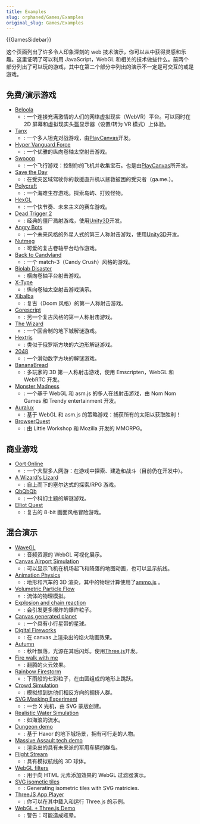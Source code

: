 ```yaml
---
title: Examples
slug: orphaned/Games/Examples
original_slug: Games/Examples
---
```


{{GamesSidebar}}

这个页面列出了许多令人印象深刻的 web 技术演示，你可以从中获得灵感和乐趣。这里证明了可以利用 JavaScript，WebGL 和相关的技术做些什么。前两个部分列出了可以玩的游戏，其中在第二个部分中列出的演示不一定是可交互的或是游戏。

## 免费/演示游戏

- [Beloola](http://www.beloola.com)
  - : 一个连接充满激情的人们的网络虚拟现实（WebVR）平台。可以同时在 2D 屏幕和虚拟现实头盔显示器（设置/转为 VR 模式）上体验。
- [Tanx](http://playcanv.as/p/aP0oxhUr)
  - : 一个多人坦克对战游戏，由[PlayCanvas](https://playcanvas.com/)开发。
- [Hyper Vanguard Force](https://robertsspaceindustries.com/comm-link/transmission/14704-Hyper-Vanguard-Force)
  - : 一个优雅的纵向卷轴太空射击游戏。
- [Swooop](http://playcanv.as/p/JtL2iqIH)
  - : 一个飞行游戏：控制你的飞机并收集宝石。也是由[PlayCanvas](https://playcanvas.com/)所开发。
- [Save the Day](https://ga.me/games/save-the-day)
  - : 在受灾区域驾驶你的救援直升机以拯救被困的受灾者（ga.me.）。
- [Polycraft](https://ga.me/games/polycraft)
  - : 一个海难生存游戏。探索岛屿、打败怪物。
- [HexGL](http://hexgl.bkcore.com/)
  - : 一个快节奏、未来主义的赛车游戏。
- [Dead Trigger 2](http://beta.unity3d.com/jonas/DT2/)
  - : 经典的僵尸溅射游戏，使用[Unity3D](http://unity3d.com/)开发。
- [Angry Bots](http://beta.unity3d.com/jonas/AngryBots/)
  - : 一个未来风格的外星人式的第三人称射击游戏，使用[Unity3D](http://unity3d.com/)开发。
- [Nutmeg](http://sandbox.photonstorm.com/html5/nutmeg/)
  - : 可爱的复古卷轴平台动作游戏。
- [Back to Candyland](http://www.zibbo.com/game/match-3-games-top/back-to-candyland-episode-1)
  - : 一个 match-3（Candy Crush）风格的游戏。
- [Biolab Disaster](http://playbiolab.com/)
  - : 横向卷轴平台射击游戏。
- [X-Type](http://phoboslab.org/xtype/)
  - : 纵向卷轴太空射击游戏演示。
- [Xibalba](http://phoboslab.org/xibalba/)
  - : 复古（Doom 风格）的第一人称射击游戏。
- [Gorescript](https://timeinvariant.github.io/gorescript/play/)
  - : 另一个复古风格的第一人称射击游戏。
- [The Wizard](http://hypnoticowl.com/games/the-wizard/)
  - : 一个回合制的地下城解谜游戏。
- [Hextris](http://hextris.io/)
  - : 类似于俄罗斯方块的六边形解谜游戏。
- [2048](https://gabrielecirulli.github.io/2048/)
  - : 一个滑动数字方块的解谜游戏。
- [BananaBread](/zh-CN/demos/detail/bananabread)
  - : 多玩家的 3D 第一人称射击游戏，使用 Emscripten，WebGL 和 WebRTC 开发。
- [Monster Madness](https://hacks.mozilla.org/2013/12/monster-madness-creating-games-on-the-web-with-emscripten/)
  - : 一个基于 WebGL 和 asm.js 的多人在线射击游戏，由 Nom Nom Games 和 Trendy entertainment 开发。
- [Auralux](http://www.auraluxgame.com/game/)
  - : 基于 WebGL 和 asm.js 的策略游戏：捕获所有的太阳以获取胜利！
- [BrowserQuest](http://browserquest.mozilla.org/)
  - : 由 Little Workshop 和 Mozilla 开发的 MMORPG。

## 商业游戏

- [Oort Online](http://oortonline.com/)
  - : 一个大型多人网游：在游戏中探索、建造和战斗（目前仍在开发中）。
- [A Wizard's Lizard](http://www.wizardslizard.com/)
  - : 自上而下的塞尔达式的探索/RPG 游戏。
- [QbQbQb](http://qbqbqb.rezoner.net/)
  - : 一个科幻主题的解谜游戏。
- [Elliot Quest](http://elliotquest.com/)
  - : 复古的 8-bit 画面风格冒险游戏。

## 混合演示

- [WaveGL](http://greweb.me/wavegl/)
  - : 音频资源的 WebGL 可视化展示。
- [Canvas Airport Simulation](http://codepen.io/jackrugile/pen/CdKGx/)
  - : 可以显示飞机在机场起飞和降落的地图动画，也可以显示航线。
- [Animation Physics](http://alteredqualia.com/xg/examples/animation_physics_terrain.html)
  - : 地形和汽车的 3D 渲染，其中的物理计算使用了[ammo.js](https://github.com/kripken/ammo.js) 。
- [Volumetric Particle Flow](http://david.li/flow/)
  - : 流体的物理模拟。
- [Explosion and chain reaction](http://codepen.io/artzub/pen/gszpJ/)
  - : 会引发更多爆炸的爆炸粒子。
- [Canvas generated planet](http://codepen.io/AshKyd/pen/sylFw)
  - : 一个具有小行星带的星球。
- [Digital Fireworks](http://codepen.io/zadvorsky/pen/FAmuL)
  - : 在 canvas 上渲染出的焰火动画效果。
- [Autumn](http://oos.moxiecode.com/js_webgl/autumn/)
  - : 秋叶飘落，光源在其后闪烁。使用[Three.js](https://github.com/mrdoob/three.js)开发。
- [Fire walk with me](http://inear.se/fireshader/)
  - : 翻腾的火云效果。
- [Rainbow Firestorm](http://codepen.io/jackrugile/pen/AokpF)
  - : 下雨般的七彩粒子，在由圆组成的地形上跳跃。
- [Crowd Simulation](http://visualiser.fr/babylon/crowd/)
  - : 模拟想到达他们相反方向的拥挤人群。
- [SVG Masking Experiment](http://codepen.io/noeldelgado/pen/ByxQjL)
  - : 一台 X 光机，由 SVG 蒙版创建。
- [Realistic Water Simulation](https://www.shadertoy.com/view/Ms2SD1)
  - : 如海浪的流水。
- [Dungeon demo](http://www.haxor.xyz/demos/1.0/dungeon/)
  - : 基于 Haxor 的地下城场景，拥有可行走的人物。
- [Massive Assault tech demo](http://massiveassaultnetwork.com/html5/)
  - : 渲染出的具有未来派的军用车辆的群岛。
- [Flight Stream](https://callumprentice.github.io/apps/flight_stream/index.html)
  - : 具有模拟航线的 3D 球体。
- [WebGL filters](http://pixelscommander.com/polygon/htmlgl/demo/filters.html)
  - : 用于向 HTML 元素添加效果的 WebGL 过滤器演示。
- [SVG isometic tiles](http://codepen.io/AshKyd/pen/zxmgzV)
  - : Generating isometric tiles with SVG matricies.
- [ThreeJS App Player](https://jsfiddle.net/jetienne/rkth90c9/)
  - : 你可以在其中载入和运行 Three.js 的示例。
- [WebGL + Three.js Demo](/zh-CN/demos/detail/escher-puzzle/launch)
  - : 警告：可能造成眩晕。
